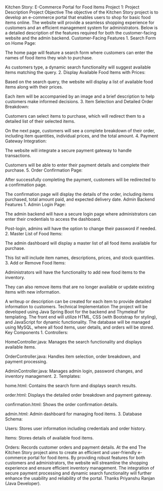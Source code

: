 Kitchen Story:
E-Commerce Portal for Food Items
Project 1: Project Description
Project Objective
The objective of the Kitchen Story project is to develop an e-commerce portal that enables users to shop for basic food items online. The website will provide a seamless shopping experience for customers and an efficient management system for administrators. Below is a detailed description of the features required for both the customer-facing website and the admin backend.
Customer-Facing Features
1.
Search Form on Home Page:

The home page will feature a search form where customers can enter the names of food items they wish to purchase.

As customers type, a dynamic search functionality will suggest available items matching the query.
2.
Display Available Food Items with Prices:

Based on the search query, the website will display a list of available food items along with their prices.

Each item will be accompanied by an image and a brief description to help customers make informed decisions.
3.
Item Selection and Detailed Order Breakdown:

Customers can select items to purchase, which will redirect them to a detailed list of their selected items.

On the next page, customers will see a complete breakdown of their order, including item quantities, individual prices, and the total amount.
4.
Payment Gateway Integration:

The website will integrate a secure payment gateway to handle transactions.

Customers will be able to enter their payment details and complete their purchase.
5.
Order Confirmation Page:

After successfully completing the payment, customers will be redirected to a confirmation page.

The confirmation page will display the details of the order, including items purchased, total amount paid, and expected delivery date.
Admin Backend Features
1.
Admin Login Page:

The admin backend will have a secure login page where administrators can enter their credentials to access the dashboard.

Post-login, admins will have the option to change their password if needed.
2.
Master List of Food Items:

The admin dashboard will display a master list of all food items available for purchase.

This list will include item names, descriptions, prices, and stock quantities.
3.
Add or Remove Food Items:

Administrators will have the functionality to add new food items to the inventory.

They can also remove items that are no longer available or update existing items with new information.

A writeup or description can be created for each item to provide detailed information to customers.
Technical Implementation
The project will be developed using Java Spring Boot for the backend and Thymeleaf for templating. The front end will utilize HTML, CSS (with Bootstrap for styling), and JavaScript for dynamic functionality. The database will be managed using MySQL, where all food items, user details, and orders will be stored.
Key Components
1.
Controllers:

HomeController.java: Manages the search functionality and displays available items.

OrderController.java: Handles item selection, order breakdown, and payment processing.

AdminController.java: Manages admin login, password changes, and inventory management.
2.
Templates:

home.html: Contains the search form and displays search results.

order.html: Displays the detailed order breakdown and payment gateway.

confirmation.html: Shows the order confirmation details.

admin.html: Admin dashboard for managing food items.
3.
Database Schema:

Users: Stores user information including credentials and order history.

Items: Stores details of available food items.

Orders: Records customer orders and payment details.
At the end
The Kitchen Story project aims to create an efficient and user-friendly e-commerce portal for food items. By providing robust features for both customers and administrators, the website will streamline the shopping experience and ensure efficient inventory management. The integration of secure payment processing and dynamic search functionality will further enhance the usability and reliability of the portal.
Thanks
Priyanshu Ranjan (Java Developer).

